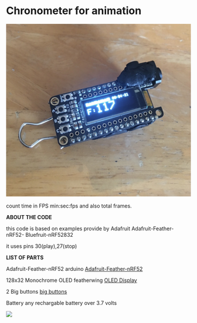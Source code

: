 # Chronometer for animation

![image01](https://github.com/Roboxtools/AnimationChronometer24FPS/blob/master/IMG_9471.JPG?raw=true)

count time in FPS min:sec:fps and also total frames.

**ABOUT THE CODE**

this code is based on examples provide by Adafruit
Adafruit-Feather-nRF52- Bluefruit-nRF52832

it uses pins
30(play),27(stop)


**LIST OF PARTS**
 
Adafruit-Feather-nRF52 arduino
[Adafruit-Feather-nRF52](https://www.amazon.co.uk/Adafruit-Feather-nRF52-Bluefruit-nRF52832/dp/B07DM1WVM3/ref=sr_1_1?s=electronics&ie=UTF8&qid=1548008745&sr=1-1&keywords=adafruit+nrf52)

128x32 Monochrome OLED featherwing
[OLED Display](https://www.adafruit.com/product/2900)

2 Big buttons 
[big buttons](https://www.adafruit.com/product/1119)

Battery
any rechargable battery over 3.7 volts 

[![](https://www.youtube.com/watch?v=-wMOewENW90)](https://www.youtube.com/watch?v=-wMOewENW90 "")


